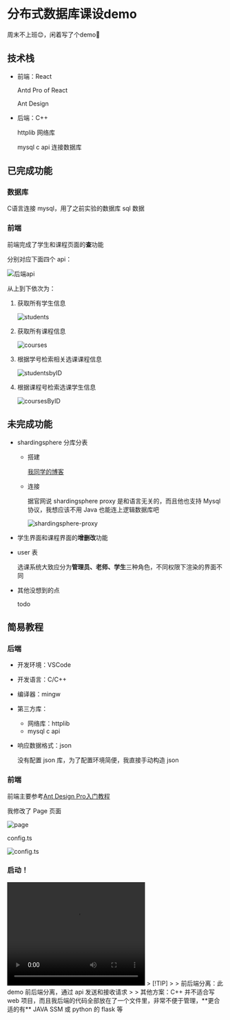 # 分布式数据库课设demo

周末不上班😊，闲着写了个demo📢

## 技术栈

- 前端：React

  Antd Pro of React

  Ant Design

- 后端：C++

  httplib 网络库

  mysql c api 连接数据库

## 已完成功能

### 数据库

C语言连接 mysql，用了之前实验的数据库 sql 数据

### 前端

前端完成了学生和课程页面的**查**功能

分别对应下面四个 api：

![后端api](./pic/后端api.png)

从上到下依次为：

1. 获取所有学生信息

   ![students](./pic/students.png)

2. 获取所有课程信息

   ![courses](./pic/courses.png)

3. 根据学号检索相关选课课程信息

   ![studentsbyID](./pic/studentsbyID.png)

4. 根据课程号检索选课学生信息

   ![coursesByID](./pic/coursesByID.png)

## 未完成功能

- shardingsphere 分库分表

  - 搭建

    [我同学的博客](https://blog.csdn.net/C137DAWN/article/details/134978190?csdn_share_tail=%7B%22type%22%3A%22blog%22%2C%22rType%22%3A%22article%22%2C%22rId%22%3A%22134978190%22%2C%22source%22%3A%22C137DAWN%22%7D)

  - 连接

    据官网说 shardingsphere proxy 是和语言无关的，而且他也支持 Mysql 协议，我想应该不用 Java 也能连上逻辑数据库吧

    ![shardingsphere-proxy](./pic/shardingsphere-proxy.png)

- 学生界面和课程界面的**增删改**功能

- user 表

  选课系统大致应分为**管理员、老师、学生**三种角色，不同权限下渲染的界面不同

- 其他没想到的点

  todo

## 简易教程

### 后端

- 开发环境：VSCode

- 开发语言：C/C++

- 编译器：mingw

- 第三方库：

  - 网络库：httplib
  - mysql c api

- 响应数据格式：json

  没有配置 json 库，为了配置环境简便，我直接手动构造 json

### 前端

前端主要参考[Ant Design Pro入门教程](https://www.cnblogs.com/7tiny/p/13444963.html)

我修改了 Page 页面

![page](./pic/page.png)

config.ts

![config.ts](./pic/config.ts.png)

### 启动！

<video width="320" height="240" controls>
    <source src="./pic/demo.mp4" type="video/mp4">
</video>
> [!TIP]
>
> 前后端分离：此 demo 前后端分离，通过 api 发送和接收请求
>
> 其他方案：C++ 并不适合写 web 项目，而且我后端的代码全部放在了一个文件里，非常不便于管理，**更合适的有** JAVA SSM 或 python 的 flask 等


